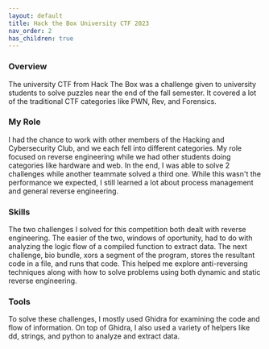 ```yaml
---
layout: default
title: Hack the Box University CTF 2023
nav_order: 2
has_children: true
---
```


### Overview

The university CTF from Hack The Box was a challenge given to university students to solve puzzles near the end of the fall semester. It covered a lot of the traditional CTF categories like PWN, Rev, and Forensics.

### My Role

I had the chance to work with other members of the Hacking and Cybersecurity Club, and we each fell into different categories. My role focused on reverse engineering while we had other students doing categories like hardware and web. In the end, I was able to solve 2 challenges while another teammate solved a third one. While this wasn't the performance we expected, I still learned a lot about process management and general reverse engineering.

### Skills

The two challenges I solved for this competition both dealt with reverse engineering. The easier of the two, windows of oportunity, had to do with analyzing the logic flow of a compiled function to extract data. The next challenge, bio bundle, xors a segment of the program, stores the resultant code in a file, and runs that code. This helped me explore anti-reversing techniques along with how to solve problems using both dynamic and static reverse engineering.

### Tools

To solve these challenges, I mostly used Ghidra for examining the code and flow of information. On top of Ghidra, I also used a variety of helpers like dd, strings, and python to analyze and extract data.